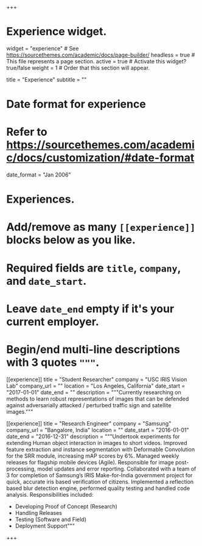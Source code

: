+++
# Experience widget.
widget = "experience"  # See https://sourcethemes.com/academic/docs/page-builder/
headless = true  # This file represents a page section.
active = true  # Activate this widget? true/false
weight = 1  # Order that this section will appear.

title = "Experience"
subtitle = ""

# Date format for experience
#   Refer to https://sourcethemes.com/academic/docs/customization/#date-format
date_format = "Jan 2006"

# Experiences.
#   Add/remove as many `[[experience]]` blocks below as you like.
#   Required fields are `title`, `company`, and `date_start`.
#   Leave `date_end` empty if it's your current employer.
#   Begin/end multi-line descriptions with 3 quotes `"""`.
[[experience]]
  title = "Student Researcher"
  company = "USC IRIS Vision Lab"
  company_url = ""
  location = "Los Angeles, California"
  date_start = "2017-01-01"
  date_end = ""
  description = """Currently researching on methods to learn robust representations of images that can be defended against adversarially attacked / perturbed traffic sign and satellite images."""

[[experience]]
  title = "Research Engineer"
  company = "Samsung"
  company_url = "Bangalore, India"
  location = ""
  date_start = "2016-01-01"
  date_end = "2016-12-31"
  description = """Undertook experiments for extending Human object interaction in images to short videos. Improved feature extraction and instance segmentation with Deformable Convolution for the SRR module, increasing mAP scores by 6%. Managed weekly releases for flagship mobile devices (Agile). Responsible for image post-processing, model updates and error reporting. Collaborated with a team of 3 for completion of Samsung’s IRIS Make-for-India government project for quick, accurate iris based verification of citizens. Implemented a reflection based blur detection engine, performed quality testing and handled code analysis.
  Responsibilities included:
  
  * Developing Proof of Concept (Research)
  * Handling Releases
  * Testing (Software and Field)
  * Deployment Support"""

+++
